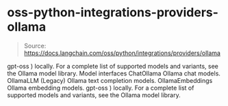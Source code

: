 # oss-python-integrations-providers-ollama

> Source: https://docs.langchain.com/oss/python/integrations/providers/ollama

gpt-oss
) locally.
For a complete list of supported models and variants, see the Ollama model library.
Model interfaces
ChatOllama
Ollama chat models.
OllamaLLM
(Legacy) Ollama text completion models.
OllamaEmbeddings
Ollama embedding models.
gpt-oss
) locally.
For a complete list of supported models and variants, see the Ollama model library.